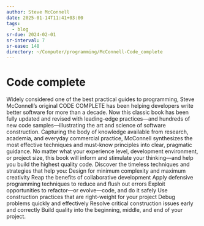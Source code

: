 ```yaml
---
author: Steve McConnell
date: 2025-01-14T11:41+03:00
tags:
  - blog
sr-due: 2024-02-01
sr-interval: 7
sr-ease: 148
directory: ~/Computer/programming/McConnell-Code_complete
---
```


# Code complete

Widely considered one of the best practical guides to programming, Steve
McConnell’s original CODE COMPLETE has been helping developers write better
software for more than a decade. Now this classic book has been fully updated
and revised with leading-edge practices—and hundreds of new code
samples—illustrating the art and science of software construction. Capturing the
body of knowledge available from research, academia, and everyday commercial
practice, McConnell synthesizes the most effective techniques and must-know
principles into clear, pragmatic guidance. No matter what your experience level,
development environment, or project size, this book will inform and stimulate
your thinking—and help you build the highest quality code. Discover the timeless
techniques and strategies that help you: Design for minimum complexity and
maximum creativity Reap the benefits of collaborative development Apply
defensive programming techniques to reduce and flush out errors Exploit
opportunities to refactor—or evolve—code, and do it safely Use construction
practices that are right-weight for your project Debug problems quickly and
effectively Resolve critical construction issues early and correctly Build
quality into the beginning, middle, and end of your project.
